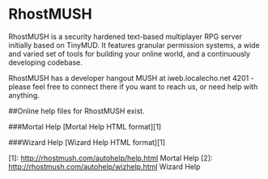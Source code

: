 RhostMUSH
=========

RhostMUSH is a security hardened text-based multiplayer RPG server initially based on TinyMUD. It features granular permission systems, a wide and varied set of tools for building your online world, and a continuously developing codebase.

RhostMUSH has a developer hangout MUSH at iweb.localecho.net 4201 - please feel free to connect there if you want to reach us, or need help with anything.

##Online help files for RhostMUSH exist.

###Mortal Help
[Mortal Help HTML format][1]

###Wizard Help
[Wizard Help HTML format][1]


[1]: http://rhostmush.com/autohelp/help.html Mortal Help
[2]: http://rhostmush.com/autohelp/wizhelp.html Wizard Help
